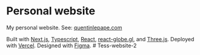 # Personal website

My personal website. See: [quentinlepape.com](https://www.quentinlepape.com/)

Built with [Next.js](https://nextjs.org/), [Typescript](https://www.typescriptlang.org/), [React](https://react.dev/), [react-globe.gl](https://github.com/vasturiano/react-globe.gl), and [Three.js](https://threejs.org/). Deployed with [Vercel](https://vercel.com/). Designed with [Figma](https://www.figma.com/).
#   T e s s - w e b s i t e - 2  
 